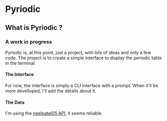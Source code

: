 # Pyriodic

## What is Pyriodic ?

### A work in progress
Pyriodic is, at this point, just a project, with lots of ideas and only a few code. The project is to create a simple interface to display the periodic table in the terminal.

#### The Interface
For now, the interface is simply a CLI interface with a prompt. When it'll be more develloped, I'll add the details about it.

#### The Data
I'm using the [neelpatel05 API](https://github.com/neelpatel05/periodic-table-api-go), it seems reliable.

